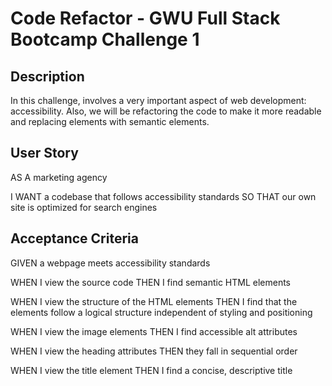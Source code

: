 # Code Refactor - GWU Full Stack Bootcamp Challenge 1

## Description
In this challenge, involves a very important aspect of web development: accessibility.  Also, we will be refactoring the code to make it more readable and replacing elements with semantic elements.

## User Story
AS A marketing agency

I WANT a codebase that follows accessibility standards
SO THAT our own site is optimized for search engines

## Acceptance Criteria
GIVEN a webpage meets accessibility standards

WHEN I view the source code
THEN I find semantic HTML elements

WHEN I view the structure of the HTML elements
THEN I find that the elements follow a logical structure independent of styling and positioning

WHEN I view the image elements
THEN I find accessible alt attributes

WHEN I view the heading attributes
THEN they fall in sequential order

WHEN I view the title element
THEN I find a concise, descriptive title

